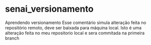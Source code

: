 # senai_versionamento

Aprendendo versionamento
Esse comentário simula alteração feita no repositório remoto, deve ser baixada para máquina local.
Isto é uma alteração feita no meu repositorio local e sera commitada na primeira branch
